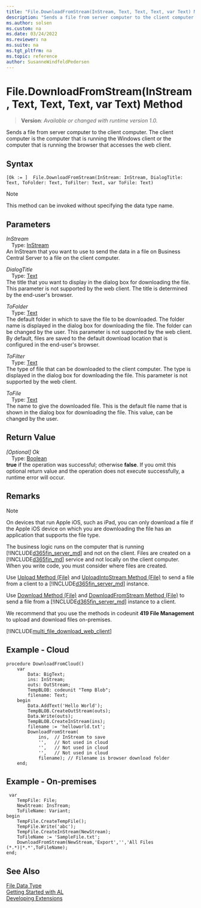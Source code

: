 ```yaml
---
title: "File.DownloadFromStream(InStream, Text, Text, Text, var Text) Method"
description: "Sends a file from server computer to the client computer."
ms.author: solsen
ms.custom: na
ms.date: 03/24/2022
ms.reviewer: na
ms.suite: na
ms.tgt_pltfrm: na
ms.topic: reference
author: SusanneWindfeldPedersen
---
```

[//]: # (START>DO_NOT_EDIT)
[//]: # (IMPORTANT:Do not edit any of the content between here and the END>DO_NOT_EDIT.)
[//]: # (Any modifications should be made in the .xml files in the ModernDev repo.)
# File.DownloadFromStream(InStream, Text, Text, Text, var Text) Method
> **Version**: _Available or changed with runtime version 1.0._

Sends a file from server computer to the client computer. The client computer is the computer that is running the Windows client or the computer that is running the browser that accesses the web client.


## Syntax
```AL
[Ok := ]  File.DownloadFromStream(InStream: InStream, DialogTitle: Text, ToFolder: Text, ToFilter: Text, var ToFile: Text)
```
> [!NOTE]
> This method can be invoked without specifying the data type name.
## Parameters
*InStream*  
&emsp;Type: [InStream](../instream/instream-data-type.md)  
An InStream that you want to use to send the data in a file on Business Central Server to a file on the client computer.
        

*DialogTitle*  
&emsp;Type: [Text](../text/text-data-type.md)  
The title that you want to display in the dialog box for downloading the file. This parameter is not supported by the web client. The title is determined by the end-user's browser.
          

*ToFolder*  
&emsp;Type: [Text](../text/text-data-type.md)  
The default folder in which to save the file to be downloaded. The folder name is displayed in the dialog box for downloading the file. The folder can be changed by the user. This parameter is not supported by the web client. By default, files are saved to the default download location that is configured in the end-user's browser.
          

*ToFilter*  
&emsp;Type: [Text](../text/text-data-type.md)  
The type of file that can be downloaded to the client computer. The type is displayed in the dialog box for downloading the file. This parameter is not supported by the web client.
          

*ToFile*  
&emsp;Type: [Text](../text/text-data-type.md)  
The name to give the downloaded file. This is the default file name that is shown in the dialog box for downloading the file. This value, can be changed by the user.  


## Return Value
*[Optional] Ok*  
&emsp;Type: [Boolean](../boolean/boolean-data-type.md)  
**true** if the operation was successful; otherwise **false**.   If you omit this optional return value and the operation does not execute successfully, a runtime error will occur.  


[//]: # (IMPORTANT: END>DO_NOT_EDIT)

## Remarks  

<!-- This method is not fully supported by the [!INCLUDE[d365fin_web_md](../includes/d365fin_web_md.md)] on devices that run Apple iOS, such as iPad.--> 

> [!NOTE]  
> On devices that run Apple iOS, such as iPad, you can only download a file if the Apple iOS device on which you are downloading the file has an application that supports the file type.  

The business logic runs on the computer that is running [!INCLUDE[d365fin_server_md](../../includes/d365fin_server_md.md)] and not on the client. Files are created on a [!INCLUDE[d365fin_md](../../includes/d365fin_md.md)] service and not locally on the client computer. When you write code, you must consider where files are created.  

Use [Upload Method \(File\)](../../methods-auto/file/file-upload-method.md) and [UploadIntoStream Method \(File\)](../../methods-auto/file/file-uploadintostream-string-string-string-text-instream-method.md) to send a file from a client to a [!INCLUDE[d365fin_server_md](../../includes/d365fin_server_md.md)] instance.  

Use [Download Method \(File\)](../../methods-auto/file/file-download-method.md) and [DownloadFromStream Method \(File\)](../../methods-auto/file/file-downloadfromstream-method.md) to send a file from a [!INCLUDE[d365fin_server_md](../../includes/d365fin_server_md.md)] instance to a client.  

We recommend that you use the methods in codeunit **419 File Management** to upload and download files on-premises.

[!INCLUDE[multi_file_download_web_client](../../includes/multi_file_download_web_client.md)]

## Example - Cloud

```al
procedure DownloadFromCloud()
    var
        Data: BigText;
        ins: InStream;
        outs: OutStream;
        TempBLOB: codeunit "Temp Blob";
        filename: Text;
    begin
        Data.AddText('Hello World');
        TempBLOB.CreateOutStream(outs);
        Data.Write(outs);
        TempBLOB.CreateInStream(ins);
        filename := 'helloworld.txt';
        DownloadFromStream(
            ins,  // InStream to save
            '',   // Not used in cloud
            '',   // Not used in cloud
            '',   // Not used in cloud
            filename); // Filename is browser download folder
    end;
```

## Example - On-premises 

```al
 var
    TempFile: File;
    NewStream: InsTream;
    ToFileName: Variant;
begin  
    TempFile.CreateTempFile();  
    TempFile.Write('abc');  
    TempFile.CreateInStream(NewStream);  
    ToFileName := 'SampleFile.txt';  
    DownloadFromStream(NewStream,'Export','','All Files (*.*)|*.*',ToFileName);
end;
```  


## See Also
[File Data Type](file-data-type.md)  
[Getting Started with AL](../../devenv-get-started.md)  
[Developing Extensions](../../devenv-dev-overview.md)